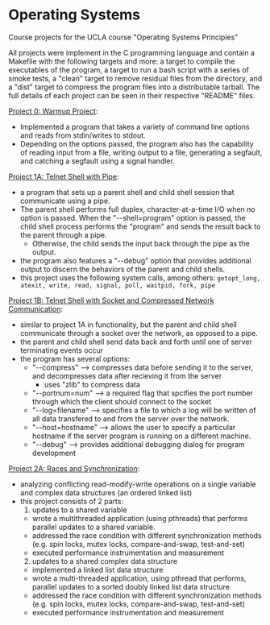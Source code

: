 # Operating Systems
Course projects for the UCLA course "Operating Systems Principles"

All projects were implement in the C programming language and contain a Makefile with the following targets and more: a target to compile the executables of the program, a target to run a bash script with a series of smoke tests, a "clean" target to remove residual files from the directory, and a "dist" target to compress the program files into a distributable tarball.
The full details of each project can be seen in their respective "README" files.


[Project 0: Warmup Project](https://github.com/jpicchi18/operating_systems/tree/main/project_0):
- Implemented a program that takes a variety of command line options and reads from stdin/writes to stdout.
- Depending on the options passed, the program also has the capability of reading input from a file, writing output to a file, generating a segfault, and catching a segfault using a signal handler.


[Project 1A: Telnet Shell with Pipe](https://github.com/jpicchi18/operating_systems/tree/main/project_1/project_1A):
- a program that sets up a parent shell and child shell session that communicate using a pipe.
- The parent shell performs full duplex, character-at-a-time I/O when no option is passed. When the "--shell=program" option is passed, the child shell process performs the "program" and sends the result back to the parent through a pipe.
  - Otherwise, the child sends the input back through the pipe as the output.
- the program also features a "--debug" option that provides additional output to discern the behaviors of the parent and child shells.
- this project uses the following system calls, among others: ```getopt_long, atexit, write, read, signal, poll, waitpid, fork, pipe```

[Project 1B: Telnet Shell with Socket and Compressed Network Communication](https://github.com/jpicchi18/operating_systems/tree/main/project_1/project_1B):
- similar to project 1A in functionality, but the parent and child shell communicate through a socket over the network, as opposed to a pipe.
- the parent and child shell send data back and forth until one of server terminating events occur
- the program has several options:
  - "--compress" --> compresses data before sending it to the server, and decompresses data after recieving it from the server
    - uses "zlib" to compress data
  - "--portnum=num" --> a required flag that spcifies the port number through which the client should connect to the socket
  - "--log=filename" --> specifies a file to which a log will be written of all data transfered to and from the server over the network.
  - "--host=hostname" --> allows the user to specify a particular hostname if the server program is running on a different machine.
  - "--debug" --> provides additional debugging dialog for program development

[Project 2A: Races and Synchronization](https://github.com/jpicchi18/operating_systems/tree/main/project_2/project_2A):
- analyzing conflicting read-modify-write operations on a single variable and complex data structures (an ordered linked list)
- this project consists of 2 parts:
  1. updates to a shared variable
    - wrote a multithreaded application (using pthreads) that performs parallel updates to a shared variable.
    - addressed the race condition with different synchronization methods (e.g. spin locks, mutex locks, compare-and-swap, test-and-set)
    - executed performance instrumentation and measurement
  2. updates to a shared complex data structure
    - implemented a linked list data structure
    - wrote a multi-threaded application, using pthread that performs, parallel updates to a sorted doubly linked list data structure
    - addressed the race condition with different synchronization methods (e.g. spin locks, mutex locks, compare-and-swap, test-and-set)
    - executed performance instrumentation and measurement
